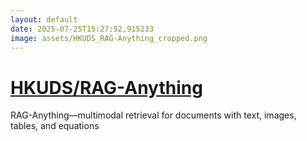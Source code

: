 ```yaml
---
layout: default
date: 2025-07-25T15:27:52.915233
image: assets/HKUDS_RAG-Anything_cropped.png
---
```


# [HKUDS/RAG-Anything](https://github.com/HKUDS/RAG-Anything)

RAG-Anything—multimodal retrieval for documents with text, images, tables, and equations
